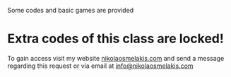 Some codes and basic games are provided 
# Extra codes of this class are locked!
To gain access visit my website [nikolaosmelakis.com](https://nikolaosmelakis.com) and send a message regarding this request or via email at info@nikolaosmelakis.com 
